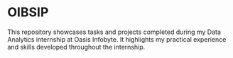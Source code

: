 # OIBSIP
This repository showcases tasks and projects completed during my Data Analytics internship at Oasis Infobyte. It highlights my practical experience and skills developed throughout the internship.
